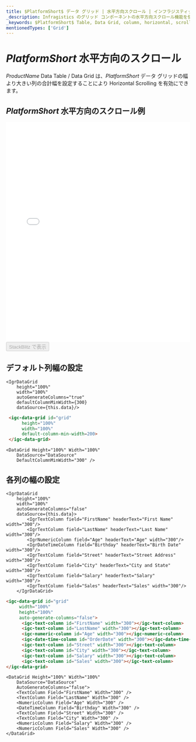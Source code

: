 ```yaml
---
title: $PlatformShort$ データ グリッド | 水平方向スクロール | インフラジスティックス
_description: Infragistics のグリッド コンポーネントの水平方向スクロール機能を使用して、列をシームレスにスクロールします。$ProductName$ テーブルのサンプルを是非お試しください!
_keywords: $PlatformShort$ Table, Data Grid, column, horizontal, scrolling, $ProductName$, Infragistics, $PlatformShort$ テーブル, データ グリッド, 列, 水平, スクロール, インフラジスティックス
mentionedTypes: ['Grid']
---
```


# $PlatformShort$ 水平方向のスクロール

$ProductName$ Data Table / Data Grid は、$PlatformShort$ データ グリッドの幅より大きい列の合計幅を設定することにより Horizontal Scrolling を有効にできます。

## $PlatformShort$ 水平方向のスクロール例

<div class="sample-container loading" style="height: 600px">
    <iframe id="data-grid-column-scrolling-iframe" src='{environment:demosBaseUrl}/grids/data-grid-column-scrolling' width="100%" height="100%" seamless frameBorder="0" onload="onXPlatSampleIframeContentLoaded(this);"></iframe>
</div>
<div>
    <button data-localize="stackblitz" disabled class="stackblitz-btn"   data-iframe-id="data-grid-column-scrolling-iframe" data-demos-base-url="{environment:demosBaseUrl}">StackBlitz で表示
    </button>
</div>
<sample-button src="grids/data-grid/column-scrolling"></sample-button>

<div class="divider--half"></div>

## デフォルト列幅の設定

```tsx
<IgrDataGrid
    height="100%"
    width="100%"
    autoGenerateColumns="true"
    defaultColumnMinWidth={300}
    dataSource={this.data}/>
```
```html
 <igc-data-grid id="grid"
      height="100%"
      width="100%"
      default-column-min-width=200>
 </igc-data-grid>
```

```razor
<DataGrid Height="100%" Width="100%"                  
    DataSource="DataSource"
    DefaultColumnMinWidth="300" />
```

## 各列の幅の設定

```tsx
<IgrDataGrid
    height="100%"
    width="100%"
    autoGenerateColumns="false"
    dataSource={this.data}>
        <IgrTextColumn field="FirstName" headerText="First Name" width="300"/>
        <IgrTextColumn field="LastName" headerText="Last Name" width="300"/>
        <IgrNumericColumn field="Age" headerText="Age" width="300"/>
        <IgrDateTimeColumn field="Birthday" headerText="Birth Date" width="300"/>
        <IgrTextColumn field="Street" headerText="Street Address" width="300"/>
        <IgrTextColumn field="City" headerText="City and State" width="300"/>
        <IgrTextColumn field="Salary" headerText="Salary" width="300"/>
        <IgrTextColumn field="Sales" headerText="Sales" width="300"/>
    </IgrDataGrid>
```

```html
<igc-data-grid id="grid"
     width="100%"
     height="100%"
     auto-generate-columns="false">
      <igc-text-column id="FirstName" width="300"></igc-text-column>
      <igc-text-column id="LastName" width="300"></igc-text-column>
      <igc-numeric-column id="Age" width="300"></igc-numeric-column>
      <igc-date-time-column id="OrderDate" width="300"></igc-date-time-column>
      <igc-text-column id="Street" width="300"></igc-text-column>
      <igc-text-column id="City" width="300"></igc-text-column>
      <igc-text-column id="Salary" width="300"></igc-text-column>
      <igc-text-column id="Sales" width="300"></igc-text-column>
</igc-data-grid>
```

```razor
<DataGrid Height="100%" Width="100%"                  
    DataSource="DataSource"
    AutoGenerateColumns="false">
    <TextColumn Field="FirstName" Width="300" />
    <TextColumn Field="LastName" Width="300" />
    <NumericColumn Field="Age" Width="300" />
    <DateTimeColumn Field="Birthday" Width="300" />
    <TextColumn Field="Street" Width="300" />
    <TextColumn Field="City" Width="300" />            
    <NumericColumn Field="Salary" Width="300" />
    <NumericColumn Field="Sales" Width="300" />            
</DataGrid>
```